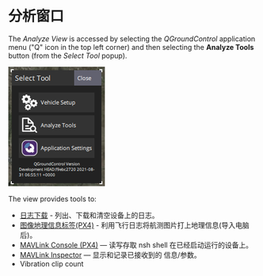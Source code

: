 # 分析窗口

The *Analyze View* is accessed by selecting the *QGroundControl* application menu ("Q" icon in the top left corner) and then selecting the **Analyze Tools** button (from the *Select Tool* popup).

![Analyze ](../../assets/analyze/menu_analyze_tool.png)

The view provides tools to:

* [日志下载](../analyze_view/log_download.md) - 列出、下载和清空设备上的日志。
* [图像地理信息标签(PX4)](../analyze_view/geotag_images.md) - 利用飞行日志将航测图片打上地理信息(导入电脑后)。
* [MAVLink Console (PX4)](../analyze_view/mavlink_console.md) — 读写存取 nsh shell 在已经启动运行的设备上。
* [MAVLink Inspector](../analyze_view/mavlink_inspector.md) — 显示和记录已接收到的 信息/参数。
* Vibration clip count